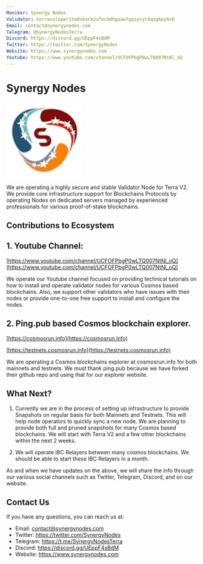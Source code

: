 ```yaml
---
Moniker: Synergy Nodes
Validator: terravaloper1tm0xkark2ufecmdhgaaw7gqsycyt4qag6py8x6
Email: contact@synergynodes.com
Telegram: @SynergyNodesTerra
Discord: https://discord.gg/UEppF4sBdM
Twitter: https://twitter.com/SynergyNodes
Website: https://www.synergynodes.com
Youtube: https://www.youtube.com/channel/UCFOFPbgP0wLTQ007NtNl_oQ
---
```


# Synergy Nodes
![SynergyNodes](synergynodes.jpeg)

We are operating a highly secure and stable Validator Node for Terra V2. We provide core infrastructure support for Blockchains Protocols by operating Nodes on dedicated servers managed by experienced professionals for various proof-of-stake blockchains.

## Contributions to Ecosystem

## 1. Youtube Channel:

[https://www.youtube.com/channel/UCFOFPbgP0wLTQ007NtNl_oQ](https://www.youtube.com/channel/UCFOFPbgP0wLTQ007NtNl_oQ)

We operate our Youtube channel focused on providing technical tutorials on how to install and operate validator nodes for various Cosmos based blockchains. Also, we support other validators who have issues with their nodes or provide one-to-one free support to install and configure the nodes.

## 2. Ping.pub based Cosmos blockchain explorer.

[https://cosmosrun.info](https://cosmosrun.info)

[https://testnets.cosmosrun.info](https://testnets.cosmosrun.info)

We are operating a Cosmos blockchains explorer at cosmosrun.info for both mainnets and testnets. We must thank ping.pub because we have forked their github repo and using that for our explorer website.

## What Next?

1. Currently we are in the process of setting up infrastructure to provide Snapshots on regular basis for both Mainnets and Testnets. This will help node operators to quickly sync a new node. We are planning to provide both full and pruned snapshots for many Cosmos based blockchains. We will start with Terra V2 and a few other blockchains within the next 2 weeks.

2. We will operate IBC Relayers between many cosmos blockchains. We should be able to start these IBC Relayers in a month.

As and when we have updates on the above, we will share the info through our various social channels such as Twitter, Telegram, Discord, and on our website.

## Contact Us

If you have any questions, you can reach us at:

- Email: contact@synergynodes.com
- Twitter: https://twitter.com/SynergyNodes
- Telegram: https://t.me/SynergyNodesTerra
- Discord: https://discord.gg/UEppF4sBdM
- Website: https://www.synergynodes.com
